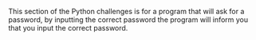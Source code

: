 This section of the Python challenges is for a program that will ask for a password, by inputting the correct password the program will inform you that you input the correct password.

